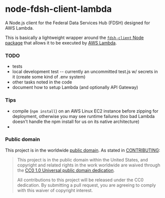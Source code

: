 # node-fdsh-client-lambda
A Node.js client for the Federal Data Services Hub (FDSH) designed for AWS Lambda.

This is basically a lightweight wrapper around the
[`fdsh-client` Node package](https://www.npmjs.com/package/fdsh-client)
that allows it to be executed by [AWS Lambda](https://aws.amazon.com/lambda/).

### TODO
* tests
* local development test -- currently an uncommitted test.js w/ secrets in it (create some kind of .env system)
* other tasks noted in the code
* document how to setup Lambda (and optionally API Gateway)

### Tips
* compile (`npm install`) on an AWS Linux EC2 instance before zipping for deployment, otherwise you may see runtime failures (too bad Lambda doesn't handle the npm install for us on its native architecture)
*

### Public domain

This project is in the worldwide [public domain](LICENSE.md). As stated in [CONTRIBUTING](CONTRIBUTING.md):

> This project is in the public domain within the United States, and copyright and related rights in the work worldwide are waived through the [CC0 1.0 Universal public domain dedication](https://creativecommons.org/publicdomain/zero/1.0/).
>
> All contributions to this project will be released under the CC0 dedication. By submitting a pull request, you are agreeing to comply with this waiver of copyright interest.
